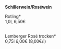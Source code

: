 **Schillerwein/Roséwein**

Rotling*\
1,0l, 6,50€\
<br>

Lemberger Rosé trocken*\
0,75l 6,00€ (8,00€/l)
